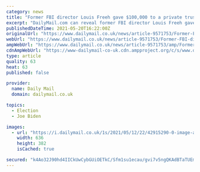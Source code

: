 ```yaml
---
category: news
title: "Former FBI director Louis Freeh gave $100,000 to a private trust for Joe Biden's grandchildren"
excerpt: "DailyMail.com can reveal former FBI director Louis Freeh gave $100,000 to a private trust for Joe Biden's grandchildren."
publishedDateTime: 2021-05-20T16:22:00Z
originalUrl: "https://www.dailymail.co.uk/news/article-9571753/Former-FBI-director-Louis-Freeh-gave-100-000-private-trust-Joe-Bidens-grandchildren.html"
webUrl: "https://www.dailymail.co.uk/news/article-9571753/Former-FBI-director-Louis-Freeh-gave-100-000-private-trust-Joe-Bidens-grandchildren.html"
ampWebUrl: "https://www.dailymail.co.uk/news/article-9571753/amp/Former-FBI-director-Louis-Freeh-gave-100-000-private-trust-Joe-Bidens-grandchildren.html"
cdnAmpWebUrl: "https://www-dailymail-co-uk.cdn.ampproject.org/c/s/www.dailymail.co.uk/news/article-9571753/amp/Former-FBI-director-Louis-Freeh-gave-100-000-private-trust-Joe-Bidens-grandchildren.html"
type: article
quality: 63
heat: 63
published: false

provider:
  name: Daily Mail
  domain: dailymail.co.uk

topics:
  - Election
  - Joe Biden

images:
  - url: "https://i.dailymail.co.uk/1s/2021/05/12/22/42915290-0-image-a-39_1620855329443.jpg"
    width: 636
    height: 382
    isCached: true

secured: "k4Ao32J90hd4IICkUwCybGUiOETkC/Sfm1su1ecau/gvi7v5ngQKAdBTaTUEmbyecQgILGW44dKqP5tDZoGEs8q5uapAd3c9zCv1no8RR17MJnvFnP1vK5Gn3shWVt7A/XSluayNKnM38fHKa6JK0f3ZjXzNaOmins+k3yuXnNgSdFfa4uj6NrDb313UlEKTbUI0NlHzpOPHuyaeOw9Zr/ImhKmF4UMAzQOkEoXm6LNDsbVHN6u6rCRk+J8Q1yB6I5BmV8ZiTSCTDAAUNb0HF0hQxcVA0uXl3gxLBlJGVB3X2m6/M71aSO3jHKLHidUVVVUhHzDLbmOC/gw0AZezayt0/fw3WleBkJyEjU2/704=;HKKfipAlxLBMx6SwH4yx5Q=="
---
```


